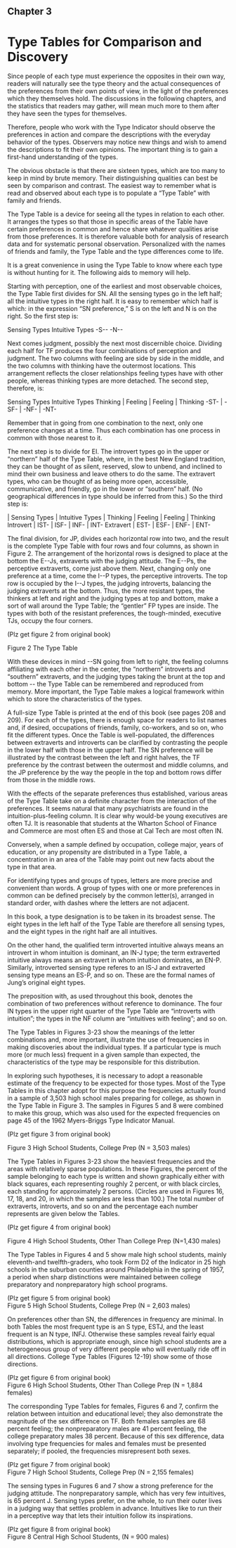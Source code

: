 ## Chapter 3 
# Type Tables for Comparison and Discovery

Since people of each type must experience the opposites in their own way, readers will naturally see the type theory and the actual consequences of the preferences from their own points of view, in the light of the preferences which they themselves hold. The discussions in the following chapters, and the statistics that readers may gather, will mean much more to them after they have seen the types for themselves.  

Therefore, people who work with the Type Indicator should observe the preferences in action and compare the descriptions with the everyday behavior of the types. Observers may notice new things and wish to amend the descriptions to fit their own opinions. The important thing is to gain a first-hand understanding of the types.  

The obvious obstacle is that there are sixteen types, which are too many to keep in mind by brute memory. Their distinguishing qualities can best be seen by comparison and contrast. The easiest way to remember what is read and observed about each type is to populate a “Type Table” with family and friends.  

The Type Table is a device for seeing all the types in relation to each other. It arranges the types so that those in specific areas of the Table have certain preferences in common and hence share whatever qualities arise from those preferences. It is therefore valuable both for analysis of research data and for systematic personal observation. Personalized with the names of friends and family, the Type Table and the type differences come to life.  

It is a great convenience in using the Type Table to know where each type is without hunting for it. The following aids to memory will help.  

Starting with perception, one of the earliest and most observable choices, the Type Table first divides for SN. All the sensing types go in the left half; all the intuitive types in the right half. It is easy to remember which half is which: in the expression “SN preference,” S is on the left and N is on the right. So the first step is:  

Sensing Types    Intuitive Types
 -S--     -N--

Next comes judgment, possibly the next most discernible choice. Dividing each half for TF produces the four combinations of perception and judgment. The two columns with feeling are side by side in the middle, and the two columns with thinking have the outermost locations. This arrangement reflects the closer relationships feeling types have with other people, whereas thinking types are more detached. The second step, therefore, is:  


Sensing Types    Intuitive Types
Thinking   |   Feeling   |   Feeling   |   Thinking
-ST-   |   -SF-   | -NF-  | -NT-    

Remember that in going from one combination to the next, only one preference changes at a time. Thus each combination has one process in common with those nearest to it.  

The next step is to divide for EI. The introvert types go in the upper or “northern” half of the Type Table, where, in the best New England tradition, they can be thought of as silent, reserved, slow to unbend, and inclined to mind their own business and leave others to do the same. The extravert types, who can be thought of as being more open, accessible, communicative, and friendly, go in the lower or “southern” half. (No geographical differences in type should be inferred from this.) So the third step is:  

  | Sensing Types |  Intuitive Types 
  | Thinking | Feeling | Feeling | Thinking 
Introvert | IST- | ISF- | INF- | INT-
Extravert | EST- | ESF- | ENF- | ENT- 

The final division, for JP, divides each horizontal row into two, and the result is the complete Type Table with four rows and four columns, as shown in Figure 2. The arrangement of the horizontal rows is designed to place at the bottom the E--Js, extraverts with the judging attitude. The E--Ps, the perceptive extraverts, come just above them. Next, changing only one preference at a time, come the I--P types, the perceptive introverts. The top row is occupied by the I--J types, the judging introverts, balancing the judging extraverts at the bottom. Thus, the more resistant types, the thinkers at left and right and the judging types at top and bottom, make a sort of wall around the Type Table; the “gentler” FP types are inside. The types with both of the resistant preferences, the tough-minded, executive TJs, occupy the four corners.  

(Plz get figure 2 from original book)  

Figure 2 The Type Table   
  
  
With these devices in mind --SN going from left to right, the feeling columns affiliating with each other in the center, the “northern” introverts and “southern” extraverts, and the judging types taking the brunt at the top and bottom -- the Type Table can be remembered and reproduced from memory. More important, the Type Table makes a logical framework within which to store the characteristics of the types.  

A full-size Type Table is printed at the end of this book (see pages 208 and 209). For each of the types, there is enough space for readers to list names and, if desired, occupations of friends, family, co-workers, and so on, who fit the different types. Once the Table is well-populated, the differences between extraverts and introverts can be clarified by contrasting the people in the lower half with those in the upper half. The SN preference will be illustrated by the contrast between the left and right halves, the TF preference by the contrast between the outermost and middle columns, and the JP preference by the way the people in the top and bottom rows differ from those in the middle rows.  

With the effects of the separate preferences thus established, various areas of the Type Table take on a definite character from the interaction of the preferences. It seems natural that many psychiatrists are found in the intuition-plus-feeling column. It is clear why would-be young executives are often TJ. It is reasonable that students at the Wharton School of Finance and Commerce are most often ES and those at Cal Tech are most often IN.  

Conversely, when a sample defined by occupation, college major, years of education, or any propensity are distributed in a Type Table, a concentration in an area of the Table may point out new facts about the type in that area.  

For identifying types and groups of types, letters are more precise and convenient than words. A group of types with one or more preferences in common can be defined precisely by the common letter(s), arranged in standard order, with dashes where the letters are not adjacent.  

In this book, a type designation is to be taken in its broadest sense. The eight types in the left half of the Type Table are therefore all sensing types, and the eight types in the right half are all intuitives.    

On the other hand, the qualified term introverted intuitive always means an introvert in whom intuition is dominant, an IN-J type; the term extraverted intuitive always means an extravert in whom intuition dominates, an EN-P. Similarly, introverted sensing type referes to an IS-J and extraverted sensing type means an ES-P, and so on. These are the formal names of Jung’s original eight types.  

The preposition with, as used throughout this book, denotes the combination of two preferences without reference to dominance. The four IN types in the upper right quarter of the Type Table are “introverts with intuition”; the types in the NF column are “intuitives with feeling”; and so on.  

The Type Tables in Figures 3-23 show the meanings of the letter combinations and, more important, illustrate the use of frequencies in making discoveries about the individual types. If a particular type is much more (or much less) frequent in a given sample than expected, the characteristics of the type may be responsible for this distribution.  

In exploring such hypotheses, it is necessary to adopt a reasonable estimate of the frequency to be expected for those types. Most of the Type Tables in this chapter adopt for this purpose the frequencies actually found in a sample of 3,503 high school males preparing for college, as shown in the Type Table in Figure 3. The samples in Figures 5 and 8 were combined to make this group, which was also used for the expected frequencies on page 45 of the 1962 Myers-Briggs Type Indicator Manual.  
  
(Plz get figure 3 from original book)    
  
Figure 3 High School Students, College Prep (N = 3,503 males)   
  
The Type Tables in Figures 3-23 show the heaviest frequencies and the areas with relatively sparse populations. In these Figures, the percent of the sample belonging to each type is written and shown graphically either with black squares, each representing roughly 2 percent, or with black circles, each standing for approximately 2 persons.  (Circles are used in Figures 16, 17, 18, and 20, in which the samples are less than 100.) The total number of extraverts, introverts, and so on and the percentage each number represents are given below the Tables.  

(Plz get figure 4 from original book)    
  
Figure 4 High School Students, Other Than College Prep (N=1,430 males)  

The Type Tables in Figures 4 and 5 show male high school students, mainly eleventh-and twelfth-graders, who took Form D2 of the Indicator in 25 high schools in the suburban counties around Philadelphia in the spring of 1957, a period when sharp distinctions were maintained between college preparatory and nonpreparatory high school programs.    

(Plz get figure 5 from original book)    
Figure 5 High School Students, College Prep (N = 2,603 males)   
  
On preferences other than SN, the differences in frequency are minimal. In both Tables the most frequent type is an S type, ESTJ, and the least frequent is an N type, INFJ. Otherwise these samples reveal fairly equal distributions, which is appropriate enough, since high school students are a heterogeneous group of very different people who will eventually ride off in all directions. College Type Tables (Figures 12-19) show some of those directions.   
  
(Plz get figure 6 from original book)    
Figure 6 High School Students, Other Than College Prep (N = 1,884 females)    
  
The corresponding Type Tables for females, Figures 6 and 7, confirm the relation between intuition and educational level; they also demonstrate the magnitude of the sex difference on TF. Both females samples are 68 percent feeling; the nonpreparatory males are 41 percent feeling, the college preparatory males 38 percent. Because of this sex difference, data involving type frequencies for males and females must be presented separately; if pooled, the frequencies misrepresent both sexes.  
  
(Plz get figure 7 from original book)     
Figure 7 High School Students, College Prep (N = 2,155 females)    

The sensing types in Fugures 6 and 7 show a strong preference for the judging attitude. The nonpreparatory sample, which has very few intuitives, is 65 percent J. Sensing types prefer, on the whole, to run their outer lives in a judging way that settles problem in advance. Intuitives like to run their in a perceptive way that lets their intuition follow its inspirations.  

(Plz get figure 8 from original book)     
Figure 8 Central High School Students, (N = 900 males)    
